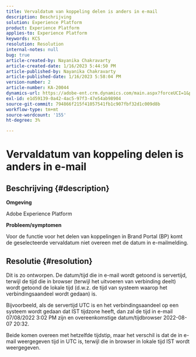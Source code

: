 ```yaml
---
title: Vervaldatum van koppeling delen is anders in e-mail
description: Beschrijving
solution: Experience Platform
product: Experience Platform
applies-to: Experience Platform
keywords: KCS
resolution: Resolution
internal-notes: null
bug: true
article-created-by: Nayanika Chakravarty
article-created-date: 1/16/2023 5:44:50 PM
article-published-by: Nayanika Chakravarty
article-published-date: 1/16/2023 5:58:04 PM
version-number: 2
article-number: KA-20044
dynamics-url: https://adobe-ent.crm.dynamics.com/main.aspx?forceUCI=1&pagetype=entityrecord&etn=knowledgearticle&id=9e14b874-c595-ed11-aad1-6045bd006149
exl-id: e1d59139-0a42-4ac5-97f3-47e54ab98904
source-git-commit: 794866f215f41057541fb1c907fbf32d1c009d8b
workflow-type: tm+mt
source-wordcount: '155'
ht-degree: 3%

---
```


# Vervaldatum van koppeling delen is anders in e-mail

## Beschrijving {#description}


<b>Omgeving</b>

Adobe Experience Platform

<b>Probleem/symptomen</b>

Voor de functie voor het delen van koppelingen in Brand Portal (BP) komt de geselecteerde vervaldatum niet overeen met de datum in e-mailmelding.


## Resolutie {#resolution}


Dit is zo ontworpen. De datum/tijd die in e-mail wordt getoond is servertijd, terwijl de tijd die in browser (terwijl het uitvoeren van verbinding deelt) wordt getoond de lokale tijd (d.w.z. de tijd van systeem waarop het verbindingsaandeel wordt gedaan) is.

Bijvoorbeeld, als de servertijd UTC is en het verbindingsaandeel op een systeem wordt gedaan dat IST tijdzone heeft, dan zal de tijd in e-mail 07/08/2022 3:02 PM zijn en overeenkomstige datum/tijdbrowser 2022-08-07 20:32.

Beide komen overeen met hetzelfde tijdstip, maar het verschil is dat de in e-mail weergegeven tijd in UTC is, terwijl die in browser in lokale tijd IST wordt weergegeven.
